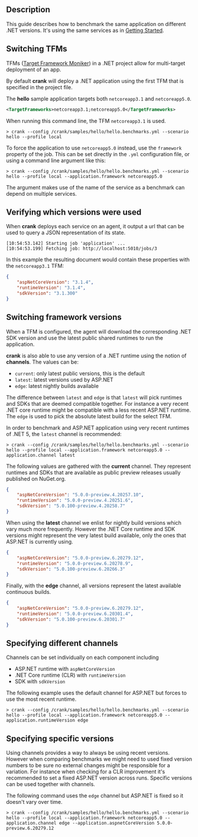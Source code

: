 ## Description

This guide describes how to benchmark the same application on different .NET versions. It's using the same services as in [Getting Started](getting_started.md).

## Switching TFMs

TFMs ([Target Framework Moniker](https://docs.microsoft.com/en-us/dotnet/standard/frameworks)) in a .NET project allow for multi-target deployment of an app.

By default **crank** will deploy a .NET application using the first TFM that is specified in the project file.

The **hello** sample application targets both `netcoreapp3.1` and `netcoreapp5.0`.

```xml
<TargetFrameworks>netcoreapp3.1;netcoreapp5.0</TargetFrameworks>
```

When running this command line, the TFM `netcoreapp3.1` is used.

```
> crank --config /crank/samples/hello/hello.benchmarks.yml --scenario hello --profile local
```

To force the application to use `netcoreapp5.0` instead, use the `framework` property of the job. This can be set directly in the `.yml` configuration file, or using a command line argument like this:

```
> crank --config /crank/samples/hello/hello.benchmarks.yml --scenario hello --profile local --application.framework netcoreapp5.0
```

The argument makes use of the name of the service as a benchmark can depend on multiple services. 

## Verifying which versions were used

When **crank** deploys each service on an agent, it output a url that can be used to query a JSON representation of its state.

```
[10:54:53.142] Starting job 'application' ...
[10:54:53.199] Fetching job: http://localhost:5010/jobs/3
```

In this example the resulting document would contain these properties with the `netcoreapp3.1` TFM:

```json
{
    "aspNetCoreVersion": "3.1.4",
    "runtimeVersion": "3.1.4",
    "sdkVersion": "3.1.300"
}
```

## Switching framework versions

When a TFM is configured, the agent will download the corresponding .NET SDK version and use the latest public shared runtimes to run the application.

**crank** is also able to use any version of a .NET runtime using the notion of **channels**. The values can be:
- `current`: only latest public versions, this is the default
- `latest`: latest versions used by ASP.NET 
- `edge`: latest nightly builds available

The difference between `latest` and `edge` is that `latest` will pick runtimes and SDKs that are deemed compatible together. For instance a very recent .NET core runtime might be compatible with a less recent ASP.NET runtime. The `edge` is used to pick the absolute latest build for the select TFM.

In order to benchmark and ASP.NET application using very recent runtimes of .NET 5, the `latest` channel is recommended:

```
> crank --config /crank/samples/hello/hello.benchmarks.yml --scenario hello --profile local --application.framework netcoreapp5.0 --application.channel latest
```

The following values are gathered with the **current** channel. They represent runtimes and SDKs that are available as public preview releases usually published on NuGet.org. 

```json
{
    "aspNetCoreVersion": "5.0.0-preview.4.20257.10",
    "runtimeVersion": "5.0.0-preview.4.20251.6",
    "sdkVersion": "5.0.100-preview.4.20258.7"
}
```

When using the **latest** channel we enlist for nightly build versions which vary much more frequently. However the .NET Core runtime and SDK versions might represent the very latest build available, only the ones that ASP.NET is currently using. 

```json
{
    "aspNetCoreVersion": "5.0.0-preview.6.20279.12",
    "runtimeVersion": "5.0.0-preview.6.20278.9",
    "sdkVersion": "5.0.100-preview.6.20266.3"
}
```

Finally, with the **edge** channel, all versions represent the latest available continuous builds.

```json
{
    "aspNetCoreVersion": "5.0.0-preview.6.20279.12",
    "runtimeVersion": "5.0.0-preview.6.20301.4",
    "sdkVersion": "5.0.100-preview.6.20301.7"
}
```

## Specifying different channels

Channels can be set individually on each component including
- ASP.NET runtime with `aspNetCoreVersion`
- .NET Core runtime (CLR) with `runtimeVersion`
- SDK with `sdkVersion`

The following example uses the default channel for ASP.NET but forces to use the most recent runtime.

```
> crank --config /crank/samples/hello/hello.benchmarks.yml --scenario hello --profile local --application.framework netcoreapp5.0 --application.runtimeVersion edge
```

## Specifying specific versions

Using channels provides a way to always be using recent versions. However when comparing benchmarks we might need to used fixed version numbers to be sure no external changes might be responsible for a variation. For instance when checking for a CLR improvement it's recommended to set a fixed ASP.NET version across runs. Specific versions can be used together with channels.

The following command uses the `edge` channel but ASP.NET is fixed so it doesn't vary over time.

```
> crank --config /crank/samples/hello/hello.benchmarks.yml --scenario hello --profile local --application.framework netcoreapp5.0 --application.channel edge --application.aspnetCoreVersion 5.0.0-preview.6.20279.12
```